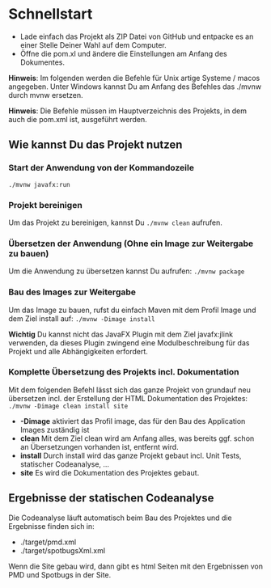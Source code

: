 # Schnellstart

- Lade einfach das Projekt als ZIP Datei von GitHub und entpacke es an einer 
Stelle Deiner Wahl auf dem Computer.
- Öffne die pom.xl und ändere die Einstellungen am Anfang des Dokumentes.

**Hinweis**: Im folgenden werden die Befehle für Unix artige Systeme / macos
angegeben. Unter Windows kannst Du am Anfang des Befehles das ./mvnw durch mvnw
ersetzen.

**Hinweis**: Die Befehle müssen im Hauptverzeichnis des Projekts, in dem auch
die pom.xml ist, ausgeführt werden.

## Wie kannst Du das Projekt nutzen

### Start der Anwendung von der Kommandozeile
```./mvnw javafx:run```

### Projekt bereinigen

Um das Projekt zu bereinigen, kannst Du
```./mvnw clean```
aufrufen.

### Übersetzen der Anwendung (Ohne ein Image zur Weitergabe zu bauen)

Um die Anwendung zu übersetzen kannst Du aufrufen:
```./mvnw package```

### Bau des Images zur Weitergabe

Um das Image zu bauen, rufst du einfach Maven mit dem Profil Image und dem
Ziel install auf:
```./mvnw -Dimage install```

**Wichtig** Du kannst nicht das JavaFX Plugin mit dem Ziel javafx:jlink verwenden,
da dieses Plugin zwingend eine Modulbeschreibung für das Projekt und alle
Abhängigkeiten erfordert.

### Komplette Übersetzung des Projekts incl. Dokumentation
Mit dem folgenden Befehl lässt sich das ganze Projekt von grundauf neu übersetzen incl.
der Erstellung der HTML Dokumentation des Projektes:
```./mvnw -Dimage clean install site```

- **-Dimage** aktiviert das Profil image, das für den Bau des Application Images zuständig ist
- **clean** Mit dem Ziel clean wird am Anfang alles, was bereits ggf. schon an Übersetzungen vorhanden ist, entfernt wird.
- **install** Durch install wird das ganze Projekt gebaut incl. Unit Tests, statischer Codeanalyse, ...
- **site** Es wird die Dokumentation des Projektes gebaut.

## Ergebnisse der statischen Codeanalyse

Die Codeanalyse läuft automatisch beim Bau des Projektes und die Ergebnisse
finden sich in:
- ./target/pmd.xml
- ./target/spotbugsXml.xml

Wenn die Site gebau wird, dann gibt es html Seiten mit den Ergebnissen von PMD und Spotbugs in der Site.